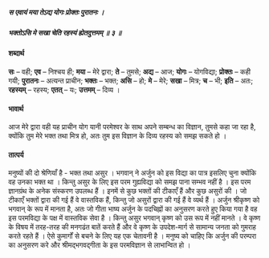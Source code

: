 ##### स एवायं मया तेऽद्य योगः प्रोक्तः पुरातनः ।
##### भक्तोऽसि मे सखा चेति रहस्यं ह्येतदुत्तमम् ॥ ३ ॥

#### शब्दार्थ

**सः** – वही; **एव** – निश्चय ही; **मया** – मेरे द्वारा; **ते** – तुमसे; **अद्य** – आज; **योगः** – योगविद्या; **प्रोक्तः** – कही गयी; **पुरातनः** – अत्यन्त प्राचीन; **भक्तः** – भक्त; **असि** – हो; **मे** – मेरे; **सखा** – मित्र; **च** – भी; **इति** – अतः; **रहस्यम्** – रहस्य; **एतत्** – यः; **उत्तमम्** – दिव्य ।

#### भावार्थ

आज मेरे द्वारा वही यह प्राचीन योग यानी परमेश्वर के साथ अपने सम्बन्ध का विज्ञान, तुमसे कहा जा रहा है, क्योंकि तुम मेरे भक्त तथा मित्र हो, अतः तुम इस विज्ञान के दिव्य रहस्य को समझ सकते हो ।

#### तात्पर्य

मनुष्यों की दो श्रेणियाँ है - भक्त तथा असुर । भगवान् ने अर्जुन को इस विद्या का पात्र इसलिए चुना क्योंकि वह उनका भक्त था । किन्तु असुर के लिए इस परम गुह्यविद्या को समझ पाना सम्भव नहीं है । इस परम ज्ञानग्रंथ के अनेक संस्करण उपलब्ध हैं । इनमें से कुछ भक्तों की टीकाएँ हैं और कुछ असुरों की । जो टीकाएँ भक्तों द्वारा की गई हैं वे वास्तविक हैं, किन्तु जो असुरों द्वारा की गई हैं वे व्यर्थ हैं । अर्जुन श्रीकृष्ण को भगवान् के रूप में मानता है, अतः जो गीता भाष्य अर्जुन के पदचिह्नों का अनुसरण करते हुए किया गया है वह इस परमविद्या के पक्ष में वास्तविक सेवा है । किन्तु असुर भगवान् कृष्ण को उस रूप में नहीं मानते । वे कृष्ण के विषय में तरह-तरह की मनगढंत बातें करते हैं और वे कृष्ण के उपदेश-मार्ग से सामान्य जनता को गुमराह करते रहते हैं । ऐसे कुमार्गों से बचने के लिए यह एक चेतावनी है । मनुष्य को चाहिए कि अर्जुन की परम्परा का अनुसरण करे और श्रीमद्भगवद्गीता के इस परमविज्ञान से लाभान्वित हो ।